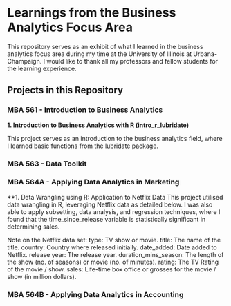 # Learnings from the Business Analytics Focus Area
This repository serves as an exhibit of what I learned in the business analytics focus area during my time at the University of Illinois at Urbana-Champaign. I would like to thank all my professors and fellow students for the learning experience.

## Projects in this Repository

### MBA 561 - Introduction to Business Analytics

**1. Introduction to Business Analytics with R (intro_r_lubridate)**

This project serves as an introduction to the business analytics field, where I learned basic functions from the lubridate package. 


### MBA 563 - Data Toolkit

### MBA 564A - Applying Data Analytics in Marketing
**1. Data Wrangling using R: Application to Netflix Data
This project utilised data wrangling in R, leveraging Netflix data as detailed below. I was also able to apply subsetting, data analysis, and regression techniques, where I found that the time_since_release variable is statistically significant in determining sales.

Note on the Netflix data set:
type: TV show or movie.
title: The name of the title.
country: Country where released initially. 
date_added: Date added to Netflix.
release year: The release year.
duration_mins_season: The length of the show (no. of seasons) or movie (no. of minutes).
rating: The TV Rating of the movie / show.
sales: Life-time box office or grosses for the movie / show (in million dollars).

### MBA 564B - Applying Data Analytics in Accounting
